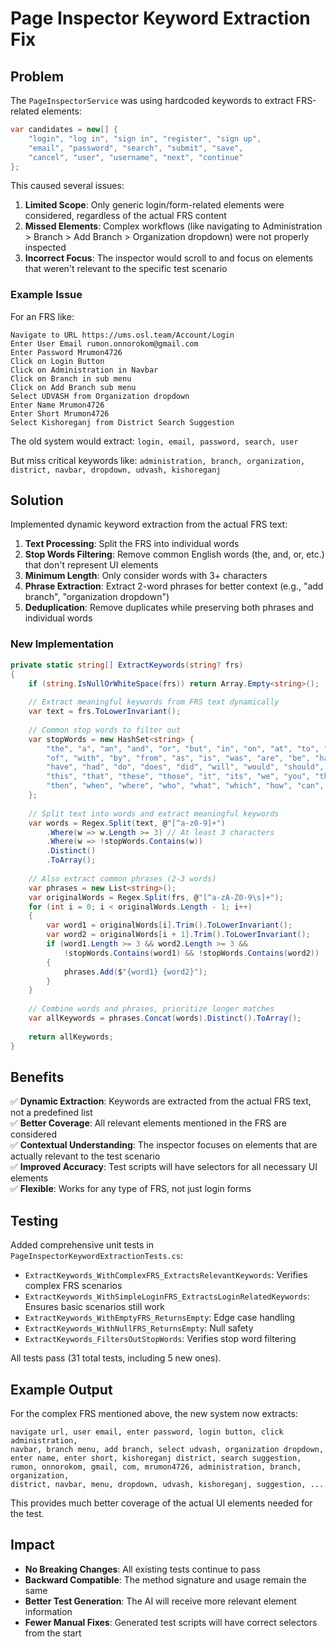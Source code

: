 # Page Inspector Keyword Extraction Fix

## Problem

The `PageInspectorService` was using hardcoded keywords to extract FRS-related elements:

```csharp
var candidates = new[] { 
    "login", "log in", "sign in", "register", "sign up", 
    "email", "password", "search", "submit", "save", 
    "cancel", "user", "username", "next", "continue" 
};
```

This caused several issues:

1. **Limited Scope**: Only generic login/form-related elements were considered, regardless of the actual FRS content
2. **Missed Elements**: Complex workflows (like navigating to Administration > Branch > Add Branch > Organization dropdown) were not properly inspected
3. **Incorrect Focus**: The inspector would scroll to and focus on elements that weren't relevant to the specific test scenario

### Example Issue

For an FRS like:
```
Navigate to URL https://ums.osl.team/Account/Login
Enter User Email rumon.onnorokom@gmail.com
Enter Password Mrumon4726
Click on Login Button
Click on Administration in Navbar
Click on Branch in sub menu
Click on Add Branch sub menu
Select UDVASH from Organization dropdown
Enter Name Mrumon4726
Enter Short Mrumon4726
Select Kishoreganj from District Search Suggestion
```

The old system would extract: `login, email, password, search, user`

But miss critical keywords like: `administration, branch, organization, district, navbar, dropdown, udvash, kishoreganj`

## Solution

Implemented dynamic keyword extraction from the actual FRS text:

1. **Text Processing**: Split the FRS into individual words
2. **Stop Words Filtering**: Remove common English words (the, and, or, etc.) that don't represent UI elements
3. **Minimum Length**: Only consider words with 3+ characters
4. **Phrase Extraction**: Extract 2-word phrases for better context (e.g., "add branch", "organization dropdown")
5. **Deduplication**: Remove duplicates while preserving both phrases and individual words

### New Implementation

```csharp
private static string[] ExtractKeywords(string? frs)
{
    if (string.IsNullOrWhiteSpace(frs)) return Array.Empty<string>();
    
    // Extract meaningful keywords from FRS text dynamically
    var text = frs.ToLowerInvariant();
    
    // Common stop words to filter out
    var stopWords = new HashSet<string> { 
        "the", "a", "an", "and", "or", "but", "in", "on", "at", "to", "for", 
        "of", "with", "by", "from", "as", "is", "was", "are", "be", "has", 
        "have", "had", "do", "does", "did", "will", "would", "should", "could",
        "this", "that", "these", "those", "it", "its", "we", "you", "they", "them",
        "then", "when", "where", "who", "what", "which", "how", "can", "may", "must"
    };
    
    // Split text into words and extract meaningful keywords
    var words = Regex.Split(text, @"[^a-z0-9]+")
        .Where(w => w.Length >= 3) // At least 3 characters
        .Where(w => !stopWords.Contains(w))
        .Distinct()
        .ToArray();
    
    // Also extract common phrases (2-3 words)
    var phrases = new List<string>();
    var originalWords = Regex.Split(frs, @"[^a-zA-Z0-9\s]+");
    for (int i = 0; i < originalWords.Length - 1; i++)
    {
        var word1 = originalWords[i].Trim().ToLowerInvariant();
        var word2 = originalWords[i + 1].Trim().ToLowerInvariant();
        if (word1.Length >= 3 && word2.Length >= 3 && 
            !stopWords.Contains(word1) && !stopWords.Contains(word2))
        {
            phrases.Add($"{word1} {word2}");
        }
    }
    
    // Combine words and phrases, prioritize longer matches
    var allKeywords = phrases.Concat(words).Distinct().ToArray();
    
    return allKeywords;
}
```

## Benefits

✅ **Dynamic Extraction**: Keywords are extracted from the actual FRS text, not a predefined list  
✅ **Better Coverage**: All relevant elements mentioned in the FRS are considered  
✅ **Contextual Understanding**: The inspector focuses on elements that are actually relevant to the test scenario  
✅ **Improved Accuracy**: Test scripts will have selectors for all necessary UI elements  
✅ **Flexible**: Works for any type of FRS, not just login forms  

## Testing

Added comprehensive unit tests in `PageInspectorKeywordExtractionTests.cs`:

- `ExtractKeywords_WithComplexFRS_ExtractsRelevantKeywords`: Verifies complex FRS scenarios
- `ExtractKeywords_WithSimpleLoginFRS_ExtractsLoginRelatedKeywords`: Ensures basic scenarios still work
- `ExtractKeywords_WithEmptyFRS_ReturnsEmpty`: Edge case handling
- `ExtractKeywords_WithNullFRS_ReturnsEmpty`: Null safety
- `ExtractKeywords_FiltersOutStopWords`: Verifies stop word filtering

All tests pass (31 total tests, including 5 new ones).

## Example Output

For the complex FRS mentioned above, the new system now extracts:
```
navigate url, user email, enter password, login button, click administration, 
navbar, branch menu, add branch, select udvash, organization dropdown, 
enter name, enter short, kishoreganj district, search suggestion, 
rumon, onnorokom, gmail, com, mrumon4726, administration, branch, organization, 
district, navbar, menu, dropdown, udvash, kishoreganj, suggestion, ...
```

This provides much better coverage of the actual UI elements needed for the test.

## Impact

- **No Breaking Changes**: All existing tests continue to pass
- **Backward Compatible**: The method signature and usage remain the same
- **Better Test Generation**: The AI will receive more relevant element information
- **Fewer Manual Fixes**: Generated test scripts will have correct selectors from the start
